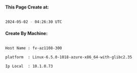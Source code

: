 
   
#### This Page Create at:

```bash

2024-05-02 - 04:26:30 UTC

```

#### Create By Machine:

```bash

Host Name : fv-az1108-300

platform  : Linux-6.5.0-1018-azure-x86_64-with-glibc2.35

Ip Local  : 10.1.0.73

```

